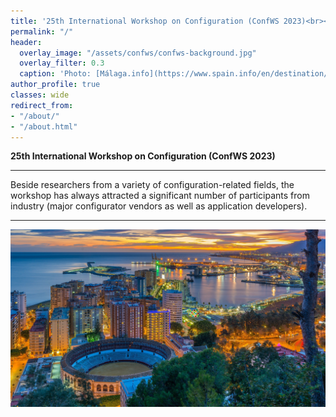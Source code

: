 ```yaml
---
title: '25th International Workshop on Configuration (ConfWS 2023)<br><span style="font-size: 60%;">Graz, Austria. September 2022</span>'
permalink: "/"
header:
  overlay_image: "/assets/confws/confws-background.jpg"
  overlay_filter: 0.3
  caption: 'Photo: [Málaga.info](https://www.spain.info/en/destination/malaga/)'
author_profile: true
classes: wide
redirect_from:
- "/about/"
- "/about.html"
---
```


**25th International Workshop on Configuration (ConfWS 2023)**

---
Beside researchers from a variety of configuration-related fields, the workshop has always attracted a significant number of participants from industry (major configurator vendors as well as application developers).

---

![ConfWS will be at Málaga](/assets/confws/confws-background.jpg "ConfWS will be at Málaga")

